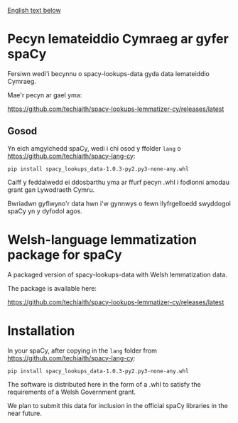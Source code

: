 [English text below](#welsh-language-lemmatization-package-for-spacy)

# Pecyn lemateiddio Cymraeg ar gyfer spaCy
Fersiwn wedi'i becynnu o spacy-lookups-data gyda data lemateiddio Cymraeg.

Mae'r pecyn ar gael yma:

https://github.com/techiaith/spacy-lookups-lemmatizer-cy/releases/latest

## Gosod

Yn eich amgylchedd spaCy, wedi i chi osod y ffolder `lang` o https://github.com/techiaith/spacy-lang-cy:

```
pip install spacy_lookups_data-1.0.3-py2.py3-none-any.whl
```

Caiff y feddalwedd ei ddosbarthu yma ar ffurf pecyn .whl i fodlonni amodau grant gan Lywodraeth Cymru.

Bwriadwn gyflwyno'r data hwn i'w gynnwys o fewn llyfrgelloedd swyddogol spaCy yn y dyfodol agos.

# Welsh-language lemmatization package for spaCy
A packaged version of spacy-lookups-data with Welsh lemmatization data.

The package is available here:

https://github.com/techiaith/spacy-lookups-lemmatizer-cy/releases/latest

# Installation

In your spaCy, after copying in the `lang` folder from https://github.com/techiaith/spacy-lang-cy:

```
pip install spacy_lookups_data-1.0.3-py2.py3-none-any.whl
```

The software is distributed here in the form of a .whl to satisfy the requirements of a Welsh Government grant.

We plan to submit this data for inclusion in the official spaCy libraries in the near future.
